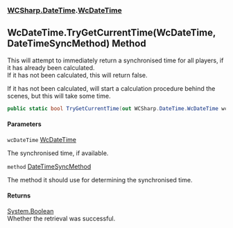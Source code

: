 ### [WCSharp.DateTime](WCSharp.DateTime.md 'WCSharp.DateTime').[WcDateTime](WCSharp.DateTime.WcDateTime.md 'WCSharp.DateTime.WcDateTime')

## WcDateTime.TryGetCurrentTime(WcDateTime, DateTimeSyncMethod) Method

This will attempt to immediately return a synchronised time for all players, if it has already been calculated.  
If it has not been calculated, this will return false.  
  
If it has not been calculated, will start a calculation procedure behind the scenes, but this will take some time.

```csharp
public static bool TryGetCurrentTime(out WCSharp.DateTime.WcDateTime wcDateTime, WCSharp.DateTime.DateTimeSyncMethod method=WCSharp.DateTime.DateTimeSyncMethod.BestFit);
```
#### Parameters

<a name='WCSharp.DateTime.WcDateTime.TryGetCurrentTime(WCSharp.DateTime.WcDateTime,WCSharp.DateTime.DateTimeSyncMethod).wcDateTime'></a>

`wcDateTime` [WcDateTime](WCSharp.DateTime.WcDateTime.md 'WCSharp.DateTime.WcDateTime')

The synchronised time, if available.

<a name='WCSharp.DateTime.WcDateTime.TryGetCurrentTime(WCSharp.DateTime.WcDateTime,WCSharp.DateTime.DateTimeSyncMethod).method'></a>

`method` [DateTimeSyncMethod](WCSharp.DateTime.DateTimeSyncMethod.md 'WCSharp.DateTime.DateTimeSyncMethod')

The method it should use for determining the synchronised time.

#### Returns
[System.Boolean](https://docs.microsoft.com/en-us/dotnet/api/System.Boolean 'System.Boolean')  
Whether the retrieval was successful.